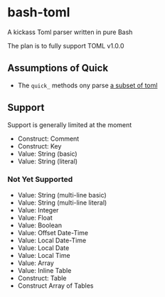 # bash-toml

A kickass Toml parser written in pure Bash

The plan is to fully support TOML v1.0.0

## Assumptions of Quick

- The `quick_` methods ony parse [a subset of toml](https://github.com/hyperupcall/toml-subset)

## Support

Support is generally limited at the moment

- Construct: Comment
- Construct: Key
- Value: String (basic)
- Value: String (literal)

### Not Yet Supported

- Value: String (multi-line basic)
- Value: String (multi-line literal)
- Value: Integer
- Value: Float
- Value: Boolean
- Value: Offset Date-Time
- Value: Local Date-Time
- Value: Local Date
- Value: Local Time
- Value: Array
- Value: Inline Table
- Construct: Table
- Construct Array of Tables
